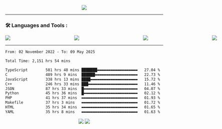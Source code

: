 <p align="center">
  <img src="https://metrics.lecoq.io/LouisLanganay?template=classic&base=header%2C%20activity%2C%20community%2C%20repositories%2C%20metadata&base.indepth=false&base.hireable=false&base.skip=false&config.timezone=Europe%2FParis&config.display=large">
</p>

<hr>

### :hammer_and_wrench: Languages and Tools :
<div style="display: flex; flex-direction: row; gap: 100px">
    <img src="https://img.shields.io/badge/C-00599C?style=for-the-badge&logo=c&logoColor=white"/>&nbsp;
    <img src="https://img.shields.io/badge/C++-00599C?style=for-the-badge&logo=C%2B%2B&logoColor=white"/>&nbsp;
    <img src="https://img.shields.io/badge/node.js-6DA55F?style=for-the-badge&logo=node.js&logoColor=white"/>&nbsp;
    <img src="https://img.shields.io/badge/JavaScript-323330?style=for-the-badge&logo=javascript&logoColor=F7DF1E"/>&nbsp; 
    <img src="https://img.shields.io/badge/TypeScript-3178C6?style=for-the-badge&logo=TypeScript&logoColor=61DAFB"/>&nbsp;
    <img src="https://img.shields.io/badge/React-20232A?style=for-the-badge&logo=react&logoColor=61DAFB"/>&nbsp;
    <img src="https://img.shields.io/badge/NextJS-294172?style=for-the-badge&logo=fedora&logoColor=white"/>&nbsp;
    <img src="https://img.shields.io/badge/Tailwind_CSS-38B2AC?style=for-the-badge&logo=tailwind-css&logoColor=white"/>&nbsp;
    <img src="https://img.shields.io/badge/MongoDB-%234ea94b.svg?style=for-the-badge&logo=mongodb&logoColor=white"/>&nbsp;
    <img src="https://img.shields.io/badge/NPM-%23CB3837.svg?style=for-the-badge&logo=npm&logoColor=white"/>&nbsp;
    <img src="https://img.shields.io/badge/Fedora-294172?style=for-the-badge&logo=fedora&logoColor=white"/>&nbsp;
</div>

<hr>

<p align="center">
<!--START_SECTION:waka-->

```txt
From: 02 November 2022 - To: 09 May 2025

Total Time: 2,151 hrs 54 mins

TypeScript        581 hrs 48 mins ███████▬▬▬▬▬▬▬▬▬▬▬▬▬▬▬▬▬▬   27.04 %
C                 489 hrs 9 mins  ██████▬▬▬▬▬▬▬▬▬▬▬▬▬▬▬▬▬▬▬   22.73 %
JavaScript        338 hrs 13 mins ████▬▬▬▬▬▬▬▬▬▬▬▬▬▬▬▬▬▬▬▬▬   15.72 %
C++               246 hrs 33 mins ███▬▬▬▬▬▬▬▬▬▬▬▬▬▬▬▬▬▬▬▬▬▬   11.46 %
JSON              87 hrs 33 mins  █▬▬▬▬▬▬▬▬▬▬▬▬▬▬▬▬▬▬▬▬▬▬▬▬   04.07 %
Python            45 hrs 36 mins  █▬▬▬▬▬▬▬▬▬▬▬▬▬▬▬▬▬▬▬▬▬▬▬▬   02.12 %
PHP               41 hrs 37 mins  ▬▬▬▬▬▬▬▬▬▬▬▬▬▬▬▬▬▬▬▬▬▬▬▬▬   01.93 %
Makefile          37 hrs 3 mins   ▬▬▬▬▬▬▬▬▬▬▬▬▬▬▬▬▬▬▬▬▬▬▬▬▬   01.72 %
HTML              35 hrs 34 mins  ▬▬▬▬▬▬▬▬▬▬▬▬▬▬▬▬▬▬▬▬▬▬▬▬▬   01.65 %
YAML              35 hrs 8 mins   ▬▬▬▬▬▬▬▬▬▬▬▬▬▬▬▬▬▬▬▬▬▬▬▬▬   01.63 %
```

<!--END_SECTION:waka-->
</p>

<p align="center">
  <img src="https://visitor-badge.laobi.icu/badge?page_id=LouisLanganay.LouisLanganay">
  <img src=https://img.shields.io/badge/Wakatime%20Best%20Rank-189-blue">
</p>
